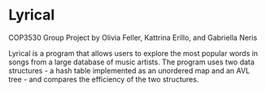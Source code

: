 # Lyrical
COP3530 Group Project by Olivia Feller, Kattrina Erillo, and Gabriella Neris

Lyrical is a program that allows users to explore the most popular words in songs from a large database of music artists.
The program uses two data structures - a hash table implemented as an unordered map and an AVL tree - and compares the efficiency of the two structures.
